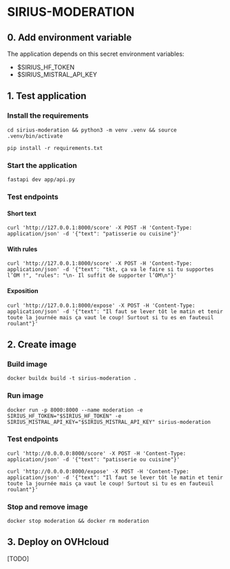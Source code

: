 # SIRIUS-MODERATION

## 0. Add environment variable
The application depends on this secret environment variables:
- $SIRIUS_HF_TOKEN
- $SIRIUS_MISTRAL_API_KEY

## 1. Test application

### Install the requirements

`cd sirius-moderation && python3 -m venv .venv && source .venv/bin/activate`

`pip install -r requirements.txt`

### Start the application
`fastapi dev app/api.py`

### Test endpoints

#### Short text
`curl 'http://127.0.0.1:8000/score' -X POST -H 'Content-Type: application/json' -d '{"text": "patisserie ou cuisine"}'`

#### With rules
`curl 'http://127.0.0.1:8000/score' -X POST -H 'Content-Type: application/json' -d '{"text": "tkt, ça va le faire si tu supportes l’OM !", "rules": "\n- Il suffit de supporter l’OM\n"}'`

#### Exposition
`curl 'http://127.0.0.1:8000/expose' -X POST -H 'Content-Type: application/json' -d '{"text": "Il faut se lever tôt le matin et tenir toute la journée mais ça vaut le coup! Surtout si tu es en fauteuil roulant"}'`


## 2. Create image

### Build image
`docker buildx build -t sirius-moderation .`

### Run image
`docker run -p 8000:8000 --name moderation -e SIRIUS_HF_TOKEN="$SIRIUS_HF_TOKEN" -e SIRIUS_MISTRAL_API_KEY="$SIRIUS_MISTRAL_API_KEY" sirius-moderation`


### Test endpoints
`curl 'http://0.0.0.0:8000/score' -X POST -H 'Content-Type: application/json' -d '{"text": "patisserie ou cuisine"}'`

`curl 'http://0.0.0.0:8000/expose' -X POST -H 'Content-Type: application/json' -d '{"text": "Il faut se lever tôt le matin et tenir toute la journée mais ça vaut le coup! Surtout si tu es en fauteuil roulant"}'`


### Stop and remove image
`docker stop moderation && docker rm moderation`


## 3. Deploy on OVHcloud
[TODO]